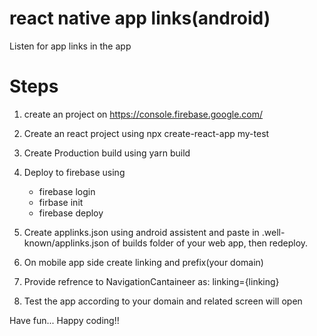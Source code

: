 # react native app links(android)
Listen for app links in the app

# Steps 

1. create an project on https://console.firebase.google.com/

2. Create an react project using npx create-react-app my-test

3. Create Production build using yarn build

4. Deploy to firebase using 

    - firebase login
    - firbase init
    - firebase deploy

5. Create applinks.json using android assistent and paste in .well-known/applinks.json of builds folder of your web app, then redeploy.

6. On mobile app side create linking and prefix(your domain)

7. Provide refrence to NavigationCantaineer as: linking={linking}

8. Test the app according to your domain and related screen will open 

Have fun... Happy coding!!

